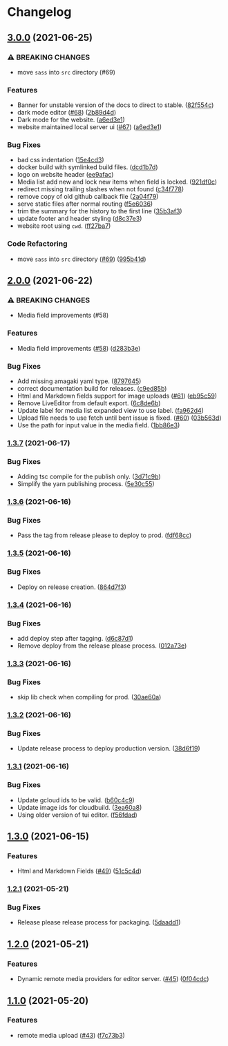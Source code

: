 # Changelog

## [3.0.0](https://www.github.com/blinkk/editor.dev-ui/compare/v2.0.0...v3.0.0) (2021-06-25)


### ⚠ BREAKING CHANGES

* move `sass` into `src` directory (#69)

### Features

* Banner for unstable version of the docs to direct to stable. ([82f554c](https://www.github.com/blinkk/editor.dev-ui/commit/82f554c5548b5247747a559942769b994c20d72f))
* dark mode editor ([#68](https://www.github.com/blinkk/editor.dev-ui/issues/68)) ([2b89d4d](https://www.github.com/blinkk/editor.dev-ui/commit/2b89d4d04ebabbab4c392011b0d659092ddf5d1d))
* Dark mode for the website. ([a6ed3e1](https://www.github.com/blinkk/editor.dev-ui/commit/a6ed3e15e216643359fdf60c9aa1632a9fcfc9e8))
* website maintained local server ui ([#67](https://www.github.com/blinkk/editor.dev-ui/issues/67)) ([a6ed3e1](https://www.github.com/blinkk/editor.dev-ui/commit/a6ed3e15e216643359fdf60c9aa1632a9fcfc9e8))


### Bug Fixes

* bad css indentation ([15e4cd3](https://www.github.com/blinkk/editor.dev-ui/commit/15e4cd313a618d85c6907da9e59bd0d462ae7c2b))
* docker build with symlinked build files. ([dcd1b7d](https://www.github.com/blinkk/editor.dev-ui/commit/dcd1b7d2f738b0bbeb04c88336249a033d3e1927))
* logo on website header ([ee9afac](https://www.github.com/blinkk/editor.dev-ui/commit/ee9afacddd85433a8b7a1d0cf3fac96f58f93479))
* Media list add new and lock new items when field is locked. ([921df0c](https://www.github.com/blinkk/editor.dev-ui/commit/921df0c4bdee4068f376ddc270504da26fcb81ee))
* redirect missing trailing slashes when not found ([c34f778](https://www.github.com/blinkk/editor.dev-ui/commit/c34f7786e5ee65b42f476d86210414396ce1de21))
* remove copy of old github callback file ([2a04f79](https://www.github.com/blinkk/editor.dev-ui/commit/2a04f792976a827ed287023d4e02149ddd233835))
* serve static files after normal routing ([f5e6036](https://www.github.com/blinkk/editor.dev-ui/commit/f5e60365b50e51a6e50364c868322f23cc6eca37))
* trim the summary for the history to the first line ([35b3af3](https://www.github.com/blinkk/editor.dev-ui/commit/35b3af375a6c01231f553246b4b82307a4967df9))
* update footer and header styling ([d8c37e3](https://www.github.com/blinkk/editor.dev-ui/commit/d8c37e33c373b268135e6b4baae02cea6d5e38ae))
* website root using `cwd`. ([ff27ba7](https://www.github.com/blinkk/editor.dev-ui/commit/ff27ba72307ab8b0fa5c004284dd24e7ab045936))


### Code Refactoring

* move `sass` into `src` directory ([#69](https://www.github.com/blinkk/editor.dev-ui/issues/69)) ([995b41d](https://www.github.com/blinkk/editor.dev-ui/commit/995b41d996992c612edee481ab02de75a3a72869))

## [2.0.0](https://www.github.com/blinkk/editor.dev-ui/compare/v1.3.7...v2.0.0) (2021-06-22)


### ⚠ BREAKING CHANGES

* Media field improvements (#58)

### Features

* Media field improvements ([#58](https://www.github.com/blinkk/editor.dev-ui/issues/58)) ([d283b3e](https://www.github.com/blinkk/editor.dev-ui/commit/d283b3ea69c1e1b4b92b28236b13756e6620f972))


### Bug Fixes

* Add missing amagaki yaml type. ([8797645](https://www.github.com/blinkk/editor.dev-ui/commit/879764573bc59447cf8a1c8c4708e9c3a67625e4))
* correct documentation build for releases. ([c9ed85b](https://www.github.com/blinkk/editor.dev-ui/commit/c9ed85b7945f327559fa5929b27b8766248f6765))
* Html and Markdown fields support for image uploads ([#61](https://www.github.com/blinkk/editor.dev-ui/issues/61)) ([eb95c59](https://www.github.com/blinkk/editor.dev-ui/commit/eb95c59b2fe919f935b176a603aafdce1381cf75))
* Remove LiveEditor from default export. ([6c8de6b](https://www.github.com/blinkk/editor.dev-ui/commit/6c8de6bc929a4cf4cc61bfb23eefe2589c8be2df))
* Update label for media list expanded view to use label. ([fa962d4](https://www.github.com/blinkk/editor.dev-ui/commit/fa962d41a29adc0e7ec90a3720f712a43a771857))
* Upload file needs to use fetch until bent issue is fixed. ([#60](https://www.github.com/blinkk/editor.dev-ui/issues/60)) ([03b563d](https://www.github.com/blinkk/editor.dev-ui/commit/03b563dc924a67796d50605ed803087ed8f4c297))
* Use the path for input value in the media field. ([1bb86e3](https://www.github.com/blinkk/editor.dev-ui/commit/1bb86e37bd8475ac538952603cb2f383a0569384))

### [1.3.7](https://www.github.com/blinkk/editor.dev-ui/compare/v1.3.6...v1.3.7) (2021-06-17)


### Bug Fixes

* Adding tsc compile for the publish only. ([3d71c9b](https://www.github.com/blinkk/editor.dev-ui/commit/3d71c9b45ceb88e0b7ad3bf6b484c02f80274fd8))
* Simplify the yarn publishing process. ([5e30c55](https://www.github.com/blinkk/editor.dev-ui/commit/5e30c554fe4b4c5e2686b0662eeaaa1c86c9b241))

### [1.3.6](https://www.github.com/blinkk/editor.dev-ui/compare/v1.3.5...v1.3.6) (2021-06-16)


### Bug Fixes

* Pass the tag from release please to deploy to prod. ([fdf68cc](https://www.github.com/blinkk/editor.dev-ui/commit/fdf68ccbc25d44ed01bac7d55234a2dbbf93a4be))

### [1.3.5](https://www.github.com/blinkk/editor.dev-ui/compare/v1.3.4...v1.3.5) (2021-06-16)


### Bug Fixes

* Deploy on release creation. ([864d7f3](https://www.github.com/blinkk/editor.dev-ui/commit/864d7f35ca65386ff55abd318c4d1fb16e508ae2))

### [1.3.4](https://www.github.com/blinkk/editor.dev-ui/compare/v1.3.3...v1.3.4) (2021-06-16)


### Bug Fixes

* add deploy step after tagging. ([d6c87d1](https://www.github.com/blinkk/editor.dev-ui/commit/d6c87d11cd0dc578f3fbb769b35b43fd27071b9b))
* Remove deploy from the release please process. ([012a73e](https://www.github.com/blinkk/editor.dev-ui/commit/012a73ed0162b00137e6692ae9bf3b1d3aa456d9))

### [1.3.3](https://www.github.com/blinkk/editor.dev-ui/compare/v1.3.2...v1.3.3) (2021-06-16)


### Bug Fixes

* skip lib check when compiling for prod. ([30ae60a](https://www.github.com/blinkk/editor.dev-ui/commit/30ae60ad78e8dc0b161c6515e1a247ffa74ebd79))

### [1.3.2](https://www.github.com/blinkk/editor.dev-ui/compare/v1.3.1...v1.3.2) (2021-06-16)


### Bug Fixes

* Update release process to deploy production version. ([38d6f19](https://www.github.com/blinkk/editor.dev-ui/commit/38d6f1989a29505eb694a22648a630ec023309d5))

### [1.3.1](https://www.github.com/blinkk/editor.dev-ui/compare/v1.3.0...v1.3.1) (2021-06-16)


### Bug Fixes

* Update gcloud ids to be valid. ([b60c4c9](https://www.github.com/blinkk/editor.dev-ui/commit/b60c4c94fc77db7d8c8f2e3d0cfd0b41a96c0469))
* Update image ids for cloudbuild. ([3ea60a8](https://www.github.com/blinkk/editor.dev-ui/commit/3ea60a86e7d6230682bab9cab025c5ac330526d9))
* Using older version of tui editor. ([f56fdad](https://www.github.com/blinkk/editor.dev-ui/commit/f56fdada1da08e88ab0d64fdac003c51d184bb2d))

## [1.3.0](https://www.github.com/blinkk/editor.dev-ui/compare/v1.2.1...v1.3.0) (2021-06-15)


### Features

* Html and Markdown Fields ([#49](https://www.github.com/blinkk/editor.dev-ui/issues/49)) ([51c5c4d](https://www.github.com/blinkk/editor.dev-ui/commit/51c5c4de2ce3ff657aeefd63e36923d4ca61c612))

### [1.2.1](https://www.github.com/blinkk/editor.dev-ui/compare/v1.2.0...v1.2.1) (2021-05-21)


### Bug Fixes

* Release please release process for packaging. ([5daadd1](https://www.github.com/blinkk/editor.dev-ui/commit/5daadd170d1b26172a7fa79b3ff447e97d7cea0f))

## [1.2.0](https://www.github.com/blinkk/editor.dev-ui/compare/v1.1.0...v1.2.0) (2021-05-21)


### Features

* Dynamic remote media providers for editor server. ([#45](https://www.github.com/blinkk/editor.dev-ui/issues/45)) ([0f04cdc](https://www.github.com/blinkk/editor.dev-ui/commit/0f04cdc9bf7615ee184d37236d93b6487203c772))

## [1.1.0](https://www.github.com/blinkk/editor.dev-ui/compare/v1.0.24...v1.1.0) (2021-05-20)


### Features

* remote media upload ([#43](https://www.github.com/blinkk/editor.dev-ui/issues/43)) ([f7c73b3](https://www.github.com/blinkk/editor.dev-ui/commit/f7c73b335dd7f687f31e4fc68c3a9d3446e9393e))
